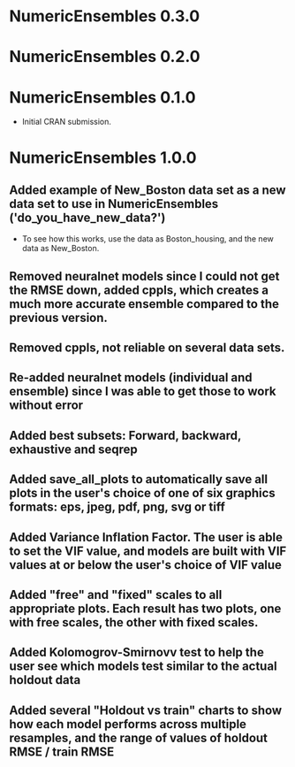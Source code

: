 # NumericEnsembles 0.3.0

# NumericEnsembles 0.2.0

# NumericEnsembles 0.1.0

* Initial CRAN submission.

# NumericEnsembles 1.0.0

## Added example of New_Boston data set as a new data set to use in NumericEnsembles ('do_you_have_new_data?')

* To see how this works, use the data as Boston_housing, and the new data as New_Boston.

## Removed neuralnet models since I could not get the RMSE down, added cppls, which creates a much more accurate ensemble compared to the previous version.

## Removed cppls, not reliable on several data sets.

## Re-added neuralnet models (individual and ensemble) since I was able to get those to work without error

## Added best subsets: Forward, backward, exhaustive and seqrep

## Added save_all_plots to automatically save all plots in the user's choice of one of six graphics formats: eps, jpeg, pdf, png, svg or tiff

## Added Variance Inflation Factor. The user is able to set the VIF value, and models are built with VIF values at or below the user's choice of VIF value

## Added "free" and "fixed" scales to all appropriate plots. Each result has two plots, one with free scales, the other with fixed scales.

## Added Kolomogrov-Smirnovv test to help the user see which models test similar to the actual holdout data

## Added several "Holdout vs train" charts to show how each model performs across multiple resamples, and the range of values of holdout RMSE / train RMSE
